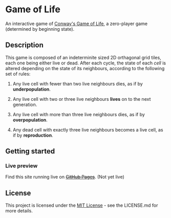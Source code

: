 # Game of Life

An interactive game of [Conway's Game of Life](https://en.wikipedia.org/wiki/Conway%27s_Game_of_Life), a zero-player game (determined by beginning state).

## Description

This game is composed of an indeterminite sized 2D orthagonal grid tiles, each one being either live or dead. After each cycle, the state of each _cell_ is altered depending on the state of its neighbours, according to the following set of rules:

1. Any live cell with fewer than two live neighbours dies, as if by **underpopulation**.

2. Any live cell with two or three live neighbours **lives** on to the next generation.

3. Any live cell with more than three live neighbours dies, as if by **overpopulation**.

4. Any dead cell with exactly three live neighbours becomes a live cell, as if by **reproduction**.

## Getting started

### Live preview

Find this site running live on ~~[GitHub Pages]()~~. (Not yet live)

## License

This project is licensed under the [MIT License](https://opensource.org/licenses/MIT) - see the LICENSE.md for more details.
